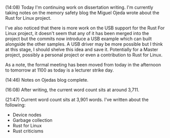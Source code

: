 (14:08)
Today I'm continuing work on dissertation writing. I'm currently taking notes on the memory safety blog the Miguel Ojeda wrote about the Rust for Linux project. 

I've also noticed that there is more work on the USB support for the Rust For Linux project, it doesn't seem that any of it has been merged into the project but the commits now introduce a USB example which can built alongside the other samples. A USB driver may be more possible but I think at this stage, I should shelve this idea and save it. Potentially for a Master project, possibly a personal project or even a contribution to Rust for Linux. 

As a note, the formal meeting has been moved from today in the afternoon to tomorrow at 1100 as today is a lecturer strike day. 

(14:46)
Notes on Ojedas blog complete. 

(16:08)
After writing, the current word count sits at around 3,711.

(21:47)
Current word count sits at 3,901 words. I've written about the following:
+ Device nodes
+ Garbage collection
+ Rust for Linux
+ Rust criticisms